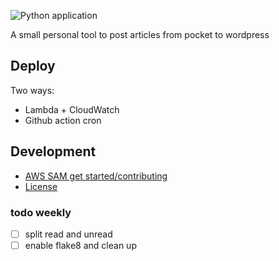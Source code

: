 ![Python application](https://github.com/tim-hub/Pocket2Wordpress/workflows/Python%20application/badge.svg)

A small personal tool to post articles from pocket to wordpress

## Deploy

Two ways:
- Lambda + CloudWatch
- Github action cron



## Development
- [AWS SAM get started/contributing](./CONTRIBUTING.md)
- [License](./LICENSE)

### todo weekly

- [ ] split read and unread
- [ ] enable flake8 and clean up
